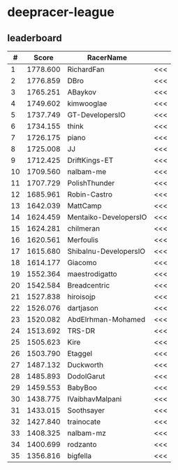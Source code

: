 # deepracer-league

## leaderboard

<!-- leaderboard -->
| # | Score | RacerName |   |
| - | ----- | --------- | - |
| 1 | 1778.600 | RichardFan | <<< |
| 2 | 1776.859 | DBro | <<< |
| 3 | 1765.251 | ABaykov | <<< |
| 4 | 1749.602 | kimwooglae | <<< |
| 5 | 1737.749 | GT-DevelopersIO | <<< |
| 6 | 1734.155 | think | <<< |
| 7 | 1726.175 | piano | <<< |
| 8 | 1725.008 | JJ | <<< |
| 9 | 1712.425 | DriftKings-ET | <<< |
| 10 | 1709.560 | nalbam-me | <<< |
| 11 | 1707.729 | PolishThunder | <<< |
| 12 | 1685.961 | Robin-Castro | <<< |
| 13 | 1642.039 | MattCamp | <<< |
| 14 | 1624.459 | Mentaiko-DevelopersIO | <<< |
| 15 | 1624.281 | chilmeran | <<< |
| 16 | 1620.561 | Merfoulis | <<< |
| 17 | 1615.680 | ShibaInu-DevelopersIO | <<< |
| 18 | 1614.177 | Giacomo | <<< |
| 19 | 1552.364 | maestrodigatto | <<< |
| 20 | 1542.584 | Breadcentric | <<< |
| 21 | 1527.838 | hiroisojp | <<< |
| 22 | 1526.076 | dartjason | <<< |
| 23 | 1520.082 | AbdElrhman-Mohamed | <<< |
| 24 | 1513.692 | TRS-DR | <<< |
| 25 | 1505.623 | Kire | <<< |
| 26 | 1503.790 | Etaggel | <<< |
| 27 | 1487.132 | Duckworth | <<< |
| 28 | 1485.893 | DodolGarut | <<< |
| 29 | 1459.553 | BabyBoo | <<< |
| 30 | 1438.775 | IVaibhavMalpani | <<< |
| 31 | 1433.015 | Soothsayer | <<< |
| 32 | 1427.840 | trainocate | <<< |
| 33 | 1408.325 | nalbam-mz | <<< |
| 34 | 1400.699 | rodzanto | <<< |
| 35 | 1356.816 | bigfella | <<< |
